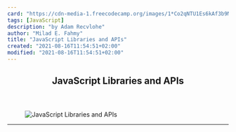 ```yaml
---
card: "https://cdn-media-1.freecodecamp.org/images/1*Co2qNTU1Es6kAf3b9MSOqw.jpeg"
tags: [JavaScript]
description: "by Adam Recvlohe"
author: "Milad E. Fahmy"
title: "JavaScript Libraries and APIs"
created: "2021-08-16T11:54:51+02:00"
modified: "2021-08-16T11:54:51+02:00"
---
```

<div class="site-wrapper">
<main id="site-main" class="site-main outer">
<div class="inner">
<article class="post-full post tag-javascript tag-learning tag-technology tag-api tag-design ">
<header class="post-full-header">
<h1 class="post-full-title">JavaScript Libraries and APIs</h1>
</header>
<figure class="post-full-image">
<picture>
<source media="(max-width: 700px)" sizes="1px" srcset="data:image/gif;base64,R0lGODlhAQABAIAAAAAAAP///yH5BAEAAAAALAAAAAABAAEAAAIBRAA7 1w">
<source media="(min-width: 701px)" sizes="(max-width: 800px) 400px,
(max-width: 1170px) 700px,
1400px" srcset="https://cdn-media-1.freecodecamp.org/images/1*Co2qNTU1Es6kAf3b9MSOqw.jpeg 300w,
https://cdn-media-1.freecodecamp.org/images/1*Co2qNTU1Es6kAf3b9MSOqw.jpeg 600w,
https://cdn-media-1.freecodecamp.org/images/1*Co2qNTU1Es6kAf3b9MSOqw.jpeg 1000w,
https://cdn-media-1.freecodecamp.org/images/1*Co2qNTU1Es6kAf3b9MSOqw.jpeg 2000w">
<img onerror="this.style.display='none'" src="https://cdn-media-1.freecodecamp.org/images/1*Co2qNTU1Es6kAf3b9MSOqw.jpeg" alt="JavaScript Libraries and APIs">
</picture>
</figure>
<section class="post-full-content">
<div class="post-content medium-migrated-article">
</div>
<hr>
</section>
</article>
</div>
</main>
</div>
<!-- Google Tag Manager (noscript) -->
<!-- End Google Tag Manager (noscript) -->
